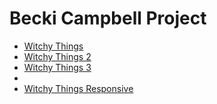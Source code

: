 # Becki Campbell Project
<ul>
<li><a href="witchy_things/index.html" target="_blank">Witchy Things</a></li>
<li><a href="witchy_things_2/index.html" target="_blank">Witchy Things 2</a></li>
<li><a href="witchy_things_3/index.html" target="_blank">Witchy Things 3</a><li>
<li><a href="witchy_things_responsive.html" target="_blank">Witchy Things Responsive</a></li>
</ul>